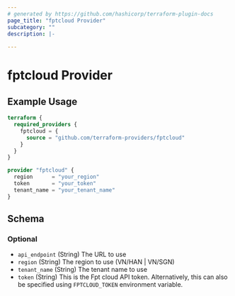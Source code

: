 ```yaml
---
# generated by https://github.com/hashicorp/terraform-plugin-docs
page_title: "fptcloud Provider"
subcategory: ""
description: |-
  
---
```


# fptcloud Provider



## Example Usage

```terraform
terraform {
  required_providers {
    fptcloud = {
      source = "github.com/terraform-providers/fptcloud"
    }
  }
}

provider "fptcloud" {
  region      = "your_region"
  token       = "your_token"
  tenant_name = "your_tenant_name"
}
```

<!-- schema generated by tfplugindocs -->
## Schema

### Optional

- `api_endpoint` (String) The URL to use
- `region` (String) The region to use (VN/HAN | VN/SGN)
- `tenant_name` (String) The tenant name to use
- `token` (String) This is the Fpt cloud API token. Alternatively, this can also be specified using `FPTCLOUD_TOKEN` environment variable.
